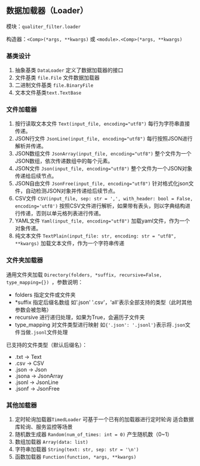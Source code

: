 ## 数据加载器（Loader）

模块：`qualiter_filter.loader`

构造器：`<Comp>(*args, **kwargs)` 或 `<module>.<Comp>(*args, **kwargs)`

### 基类设计
1. 抽象基类 `DataLoader` 定义了数据加载器的接口
2. 文件基类 `file.File` 文件数据加载器
3. 二进制文件基类 `file.BinaryFile`
4. 文本文件基类`text.TextBase`

### 文件加载器
1. 按行读取文本文件 `Text(input_file, encoding="utf8")` 每行为字符串直接传递。
2. JSON行文件 `JsonLine(input_file, encoding="utf8")` 每行按照JSON进行解析并传递。
3. JSON数组文件 `JsonArray(input_file, encoding="utf8")` 整个文件为一个JSON数组，依次传递数组中的每个元素。
4. JSON文件 `Json(input_file, encoding="utf8")` 整个文件为一个JSON对象传递给后续节点。
5. JSON自由文件 `JsonFree(input_file, encoding="utf8")` 针对格式化json文件，自动检测JSON对象并传递给后续节点。
6. CSV文件 `CSV(input_file, sep: str = ',', with_header: bool = False, encoding='utf8')` 按照CSV文件进行解析，如果带有表头，则以字典结构进行传递，否则以单元格列表进行传递。
7. YAML文件 `Yaml(input_file, encoding="utf8")` 加载yaml文件，作为一个对象传递。
8. 纯文本文件 `TextPlain(input_file: str, encoding: str = "utf8", **kwargs)` 加载文本文件，作为一个字符串传递

### 文件夹加载器
通用文件夹加载 `Directory(folders, *suffix, recursive=False, type_mapping={}) `，参数说明：
- folders 指定文件或文件夹 
- *suffix 指定后缀名数组 如'.json' '.csv'，'all'表示全部支持的类型（此时其他参数会被忽略）
- recursive 进行递归处理，如果为True，会遍历子文件夹
- type_mapping 对文件类型进行映射 如`{'.json': '.jsonl'}`表示将`.json`文件当做`.jsonl`文件处理

已支持的文件类型（默认后缀名）：
- .txt -> Text
- .csv -> CSV
- .json -> Json
- .jsona -> JsonArray
- .jsonl -> JsonLine
- .jsonf -> JsonFree

### 其他加载器
1. 定时轮询加载器`TimedLoader` 可基于一个已有的加载器进行定时轮询 适合数据库轮询、服务监控等场景
2. 随机数生成器 `Random(num_of_times: int = 0)` 产生随机数（0~1）
3. 数组加载器 `Array(data: list)`
4. 字符串加载器 `String(text: str, sep: str = '\n')`
5. 函数加载器 `Function(function, *args, **kwargs)`
